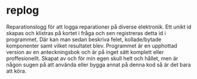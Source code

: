 # replog
Reparationslogg för att logga reparationer på diverse elektronik. Ett unikt id skapas och klistras på kortet i fråga
och sen registreras detta id i programmet. Där kan man sedan beskriva felet, kollade/bytade komponenter samt 
vilket resultatet blev.
Programmet är en upphottad version av en anteckningsbok och är på inget sätt komplett eller proffesionellt.
Skapat av och för min egen skull helt och hållet, men är någon sugen på att använda eller bygga annat på denna
kod så är det bara att köra.
